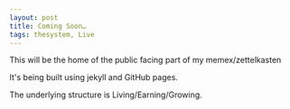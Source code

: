 ```yaml
---
layout: post
title: Coming Soon…
tags: thesystem, Live
---
```


This will be the home of the public facing part of my memex/zettelkasten

It's being built using jekyll and GitHub pages.

The underlying structure is Living/Earning/Growing.



